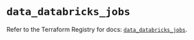 # `data_databricks_jobs`

Refer to the Terraform Registry for docs: [`data_databricks_jobs`](https://registry.terraform.io/providers/databricks/databricks/1.43.0/docs/data-sources/jobs).

